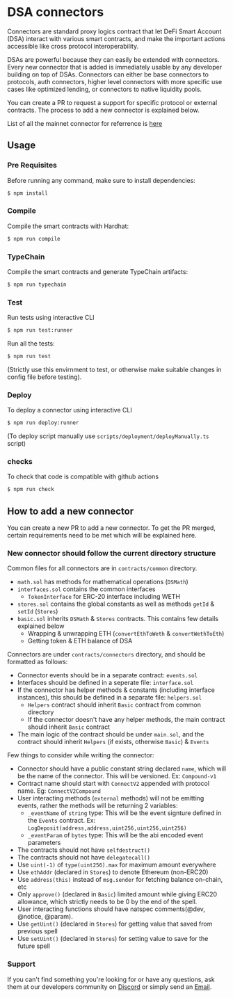 # DSA connectors

Connectors are standard proxy logics contract that let DeFi Smart Account (DSA) interact with various smart contracts, and make the important actions accessible like cross protocol interoperability.

DSAs are powerful because they can easily be extended with connectors. Every new connector that is added is immediately usable by any developer building on top of DSAs. Connectors can either be base connectors to protocols, auth connectors, higher level connectors with more specific use cases like optimized lending, or connectors to native liquidity pools.

You can create a PR to request a support for specific protocol or external contracts. The process to add a new connector is explained below.

List of all the mainnet connector for referrence is [here](https://github.com/Instadapp/dsa-connectors/tree/main/contracts/mainnet/connectors)

## Usage

### Pre Requisites

Before running any command, make sure to install dependencies:

```sh
$ npm install
```

### Compile

Compile the smart contracts with Hardhat:

```sh
$ npm run compile
```

### TypeChain

Compile the smart contracts and generate TypeChain artifacts:

```sh
$ npm run typechain
```

### Test

Run tests using interactive CLI

```sh
$ npm run test:runner
```

Run all the tests:

```sh
$ npm run test
```

(Strictly use this envirnment to test, or otherwise make suitable changes in config file before testing).

### Deploy

To deploy a connector using interactive CLI

```sh
$ npm run deploy:runner
```

(To deploy script manually use `scripts/deployment/deployManually.ts` script)

### checks

To check that code is compatible with github actions

```sh
$ npm run check
```

## How to add a new connector

You can create a new PR to add a new connector. To get the PR merged, certain requirements need to be met which will be explained here.

### New connector should follow the current directory structure

Common files for all connectors are in `contracts/common` directory.

- `math.sol` has methods for mathematical operations (`DSMath`)
- `interfaces.sol` contains the common interfaces
  - `TokenInterface` for ERC-20 interface including WETH
- `stores.sol` contains the global constants as well as methods `getId` & `setId` (`Stores`)
- `basic.sol` inherits `DSMath` & `Stores` contracts. This contains few details explained below
  - Wrapping & unwrapping ETH (`convertEthToWeth` & `convertWethToEth`)
  - Getting token & ETH balance of DSA

Connectors are under `contracts/connectors` directory, and should be formatted as follows:

- Connector events should be in a separate contract: `events.sol`
- Interfaces should be defined in a seperate file: `interface.sol`
- If the connector has helper methods & constants (including interface instances), this should be defined in a separate file: `helpers.sol`
  - `Helpers` contract should inherit `Basic` contract from common directory
  - If the connector doesn't have any helper methods, the main contract should inherit `Basic` contract
- The main logic of the contract should be under `main.sol`, and the contract should inherit `Helpers` (if exists, otherwise `Basic`) & `Events`

Few things to consider while writing the connector:

- Connector should have a public constant string declared `name`, which will be the name of the connector. This will be versioned. Ex: `Compound-v1`
- Contract name should start with `ConnectV2` appended with protocol name. Eg: `ConnectV2Compound`
- User interacting methods (`external` methods) will not be emitting events, rather the methods will be returning 2 variables:
  - `_eventName` of `string` type: This will be the event signture defined in the `Events` contract. Ex: `LogDeposit(address,address,uint256,uint256,uint256)`
  - `_eventParam` of `bytes` type: This will be the abi encoded event parameters
- The contracts should not have `selfdestruct()`
- The contracts should not have `delegatecall()`
- Use `uint(-1)` of `type(uint256).max` for maximum amount everywhere
- Use `ethAddr` (declared in `Stores`) to denote Ethereum (non-ERC20)
- Use `address(this)` instead of `msg.sender` for fetching balance on-chain, etc
- Only `approve()` (declared in `Basic`) limited amount while giving ERC20 allowance, which strictly needs to be 0 by the end of the spell.
- User interacting functions should have natspec comments(@dev, @notice, @param).
- Use `getUint()` (declared in `Stores`) for getting value that saved from previous spell
- Use `setUint()` (declared in `Stores`) for setting value to save for the future spell

### Support

If you can't find something you're looking for or have any questions, ask them at our developers community on [Discord](https://discord.gg/83vvrnY) or simply send an [Email](mailto:info@instadapp.io).
